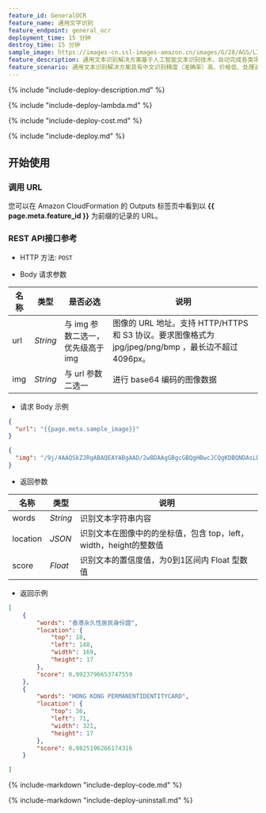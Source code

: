 ```yaml
---
feature_id: GeneralOCR
feature_name: 通用文字识别
feature_endpoint: general_ocr
deployment_time: 15 分钟
destroy_time: 15 分钟
sample_image: https://images-cn.ssl-images-amazon.cn/images/G/28/AGS/LIANG/Deals/2020/Dealpage_KV/1500300.jpg
feature_description: 通用文本识别解决方案基于人工智能文本识别技术，自动完成各类场景中文字的识别，并返回文字在图片中的坐标位置等信息以便于客户进行比对或结构化等操作，对客户的工作流程和业务流程进行了极大的改进，可满足医疗、金融、政务、法务、教育等行业文档快速录入的需求，有效降低企业人力成本，提高信息录入效率。目前支持识别简体/繁体中文，英文和数字。可将图片上的文字识别为文本，并返回对应文字的坐标与置信度，并且本解决方案还增强了对中文语言的处理与识别能力，结合精准的语言模型和大词库，如香港增补字符集（HKSCS）等大字符集识别，从而提高输入转化效率。
feature_scenario: 通用文本识别解决方案具有中文识别精度（准确率）高、价格低、处理速度快、可私有化部署等优势，能有效保护用户隐私数据。可应用于纸质文档电子化，证件识别，内容审核等多种场景，大幅提升信息处理效率。
---
```


{%
  include "include-deploy-description.md"
%}

{%
  include "include-deploy-lambda.md"
%}

{%
  include "include-deploy-cost.md"
%}

{%
  include "include-deploy.md"
%}

## 开始使用

### 调用 URL

您可以在 Amazon CloudFormation 的 Outputs 标签页中看到以 **{{ page.meta.feature_id }}** 为前缀的记录的 URL。

### REST API接口参考

- HTTP 方法: `POST`

- Body 请求参数

| **名称**  | **类型**  | **是否必选** |  **说明**  |
|----------|-----------|------------|------------|
| url | *String* |与 img 参数二选一，优先级高于 img|图像的 URL 地址。支持 HTTP/HTTPS 和 S3 协议。要求图像格式为 jpg/jpeg/png/bmp ，最长边不超过 4096px。|
| img | *String* |与 url 参数二选一|进行 base64 编码的图像数据|

- 请求 Body 示例

``` json
{
  "url": "{{page.meta.sample_image}}"
}
```

``` json
{
  "img": "/9j/4AAQSkZJRgABAQEAYABgAAD/2wBDAAgGBgcGBQgHBwcJCQgKDBQNDAsLDBkSEw8UHRofHh0aHBwgJC4nICIsIxwcKDcpLDAxNDQ0Hyc5PTgyPC4zNDL/……"
}
```

- 返回参数

| **名称**  | **类型**  |  **说明**  |
|----------|-----------|------------|
|words    |*String*   |识别文本字符串内容|
|location |*JSON*     |识别文本在图像中的的坐标值，包含 top，left，width，height的整数值|
|score    |*Float*   |识别文本的置信度值，为0到1区间内 Float 型数值|

- 返回示例
``` json
[
    {
        "words": "香港永久性居民身份證",
        "location": {
            "top": 18,
            "left": 148,
            "width": 169,
            "height": 17
        },
        "score": 0.9923796653747559
    },
    {
        "words": "HONG KONG PERMANENTIDENTITYCARD",
        "location": {
            "top": 36,
            "left": 71,
            "width": 321,
            "height": 17
        },
        "score": 0.9825196266174316
    }

]
```

{%
  include-markdown "include-deploy-code.md"
%}

{%
  include-markdown "include-deploy-uninstall.md"
%}